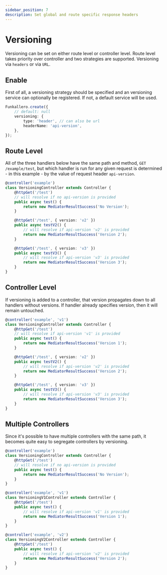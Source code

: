 ```yaml
---
sidebar_position: 7
description: Set global and route specific response headers
---
```


# Versioning

Versioning can be set on either route level or controller level. Route level takes priority over controller and two strategies are supported.
Versioning via `headers` or via `URL`.

## Enable

First of all, a versioning strategy should be specified and an versioning service can optionally be registered. If not, a default service will be used.

```ts
Funkallero.create({
    // default: null
    versioning: {
        type: 'header', // can also be url
        headerName: 'api-version',
    },
});
```

## Route Level

All of the three handlers below have the same path and method, `GET /example/test`, but which handler is run for any given request is determined - in this example - by the value of request header `api-version`.

```ts
@controller('example')
class VersioningController extends Controller {
    @httpGet('/test')
    // will resolve if no api-version is provided
    public async test() {
        return new MediatorResultSuccess('No Version');
    }

    @httpGet('/test', { version: 'v2' })
    public async testV2() {
        // will resolve if api-version 'v2' is provided
        return new MediatorResultSuccess('Version 2');
    }

    @httpGet('/test', { version: 'v3' })
    public async testV3() {
        // will resolve if api-version 'v3' is provided
        return new MediatorResultSuccess('Version 3');
    }
}
```

## Controller Level

If versioning is added to a controller, that version propagates down to all handlers without versions. If handler already specifies version, then it will remain untouched.

```ts
@controller('example', 'v1')
class VersioningController extends Controller {
    @httpGet('/test')
    // will resolve if api-version 'v1' is provided
    public async test() {
        return new MediatorResultSuccess('Version 1');
    }

    @httpGet('/test', { version: 'v2' })
    public async testV2() {
        // will resolve if api-version 'v2' is provided
        return new MediatorResultSuccess('Version 2');
    }

    @httpGet('/test', { version: 'v3' })
    public async testV3() {
        // will resolve if api-version 'v3' is provided
        return new MediatorResultSuccess('Version 3');
    }
}
```

## Multiple Controllers

Since it's possible to have multiple controllers with the same path, it becomes quite easy to segregate controllers by versioning.

```ts
@controller('example')
class VersioningController extends Controller {
    @httpGet('/test')
    // will resolve if no api-version is provided
    public async test() {
        return new MediatorResultSuccess('No Version');
    }
}

@controller('example', 'v1')
class VersioningV1Controller extends Controller {
    @httpGet('/test')
    public async test() {
        // will resolve if api-version 'v1' is provided
        return new MediatorResultSuccess('Version 1');
    }
}

@controller('example', 'v2')
class VersioningV2Controller extends Controller {
    @httpGet('/test')
    public async test() {
        // will resolve if api-version 'v2' is provided
        return new MediatorResultSuccess('Version 2');
    }
}
```
